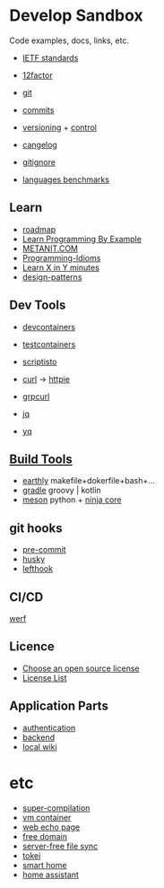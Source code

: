 # Develop Sandbox

Code examples, docs, links, etc.

- [IETF standards](https://datatracker.ietf.org/)
- [12factor](https://12factor.net/)
- [git](https://git-scm.com/doc)
- [commits](https://www.conventionalcommits.org)
- [versioning](https://semver.org/) + [control](https://github.com/peritus/bumpversion)
- [cangelog](https://keepachangelog.com/)
- [gitignore](https://docs.gitignore.io/)

- [languages benchmarks](https://benchmarksgame-team.pages.debian.net/benchmarksgame/index.html)

## Learn
- [roadmap](https://roadmap.sh/)
- [Learn Programming By Example](https://www.learnbyexample.org/)
- [METANIT.COM](https://metanit.com/)
- [Programming-Idioms](https://programming-idioms.org/cheatsheets)
- [Learn X in Y minutes](https://learnxinyminutes.com/)
- [design-patterns](https://refactoring.guru/ru/design-patterns/catalog)

## Dev Tools
- [devcontainers](https://containers.dev/)
- [testcontainers](https://testcontainers.com/)
- [scriptisto](https://github.com/igor-petruk/scriptisto)

- [curl](linux/curl.md) -> [httpie](https://httpie.io/docs/cli/main-features)
- [grpcurl](https://github.com/fullstorydev/grpcurl)
- [jq](https://jqlang.github.io/jq/)
- [yq](https://mikefarah.gitbook.io/yq/)

## [Build Tools](http://lostapp.ru/soft/gnu-make)
- [earthly](https://earthly.dev/) makefile+dokerfile+bash+...
- [gradle](https://gradle.org/) groovy | kotlin
- [meson](https://mesonbuild.com/) python + [ninja core](https://ninja-build.org/)

## git hooks
- [pre-commit](https://github.com/pre-commit/pre-commit)
- [husky](https://github.com/typicode/husky)
- [lefthook](https://github.com/evilmartians/lefthook)

## CI/CD
[werf](https://ru.werf.io/)

## Licence
- [Choose an open source license](https://choosealicense.com/)
- [License List](https://spdx.org/licenses/)

## Application Parts
- [authentication](https://github.com/authorizerdev/authorizer)
- [backend](https://github.com/pocketbase/pocketbase)
- [local wiki](https://help.obsidian.md/Home)

# etc
- [super-compilation](https://github.com/jart/cosmopolitan)
- [vm container](https://github.com/kata-containers/)
- [web echo page](http://termbin.com/)
- [free domain](https://freemyip.com/)
- [server-free file sync](https://syncthing.net/)
- [tokei](https://github.com/XAMPPRocky/tokei)
- [smart home](https://esphome.io/)
- [home assistant](https://www.home-assistant.io/)
